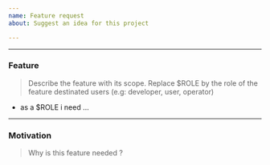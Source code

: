```yaml
---
name: Feature request
about: Suggest an idea for this project

---
```


---
### Feature

> Describe the feature with its scope.
> Replace $ROLE by the role of the feature destinated users (e.g: developer, user, operator)

- as a $ROLE i need ...


---
### Motivation

> Why is this feature needed ?
